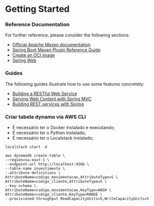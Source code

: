 # Getting Started

### Reference Documentation
For further reference, please consider the following sections:

* [Official Apache Maven documentation](https://maven.apache.org/guides/index.html)
* [Spring Boot Maven Plugin Reference Guide](https://docs.spring.io/spring-boot/docs/2.7.4/maven-plugin/reference/html/)
* [Create an OCI image](https://docs.spring.io/spring-boot/docs/2.7.4/maven-plugin/reference/html/#build-image)
* [Spring Web](https://docs.spring.io/spring-boot/docs/2.7.4/reference/htmlsingle/#web)

### Guides
The following guides illustrate how to use some features concretely:

* [Building a RESTful Web Service](https://spring.io/guides/gs/rest-service/)
* [Serving Web Content with Spring MVC](https://spring.io/guides/gs/serving-web-content/)
* [Building REST services with Spring](https://spring.io/guides/tutorials/rest/)

### Criar tabela dynamo via AWS CLI

- É necessário ter o Docker instalado e executando;
- É necessário ter o Python instalado;
- É necessário ter o Localstack instalado;

```
localstack start -d
```
```
aws dynamodb create-table \
--region=sa-east-1 \
--endpoint-url http://localhost:4566 \
--table-name investimento \
--attribute-definitions \
AttributeName=codigo_movimentacao,AttributeType=S \
AttributeName=codigo_cliente,AttributeType=S \
--key-schema \
AttributeName=codigo_movimentacao,KeyType=HASH \
AttributeName=codigo_cliente,KeyType=RANGE \
--provisioned-throughput ReadCapacityUnits=5,WriteCapacityUnits=5
```